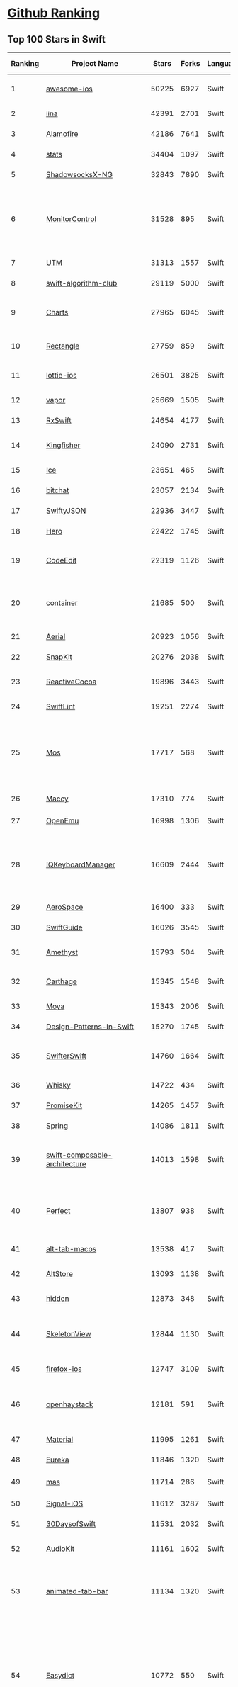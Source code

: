 [Github Ranking](../README.md)
==========

## Top 100 Stars in Swift

| Ranking | Project Name | Stars | Forks | Language | Open Issues | Description | Last Commit |
| ------- | ------------ | ----- | ----- | -------- | ----------- | ----------- | ----------- |
| 1 | [awesome-ios](https://github.com/vsouza/awesome-ios) | 50225 | 6927 | Swift | 0 | A curated list of awesome iOS ecosystem, including Objective-C and Swift Projects  | 2025-09-29T17:35:43Z |
| 2 | [iina](https://github.com/iina/iina) | 42391 | 2701 | Swift | 1799 | The modern video player for macOS. | 2025-10-27T00:46:00Z |
| 3 | [Alamofire](https://github.com/Alamofire/Alamofire) | 42186 | 7641 | Swift | 33 | Elegant HTTP Networking in Swift | 2025-10-14T00:07:35Z |
| 4 | [stats](https://github.com/exelban/stats) | 34404 | 1097 | Swift | 24 | macOS system monitor in your menu bar | 2025-10-26T12:48:56Z |
| 5 | [ShadowsocksX-NG](https://github.com/shadowsocks/ShadowsocksX-NG) | 32843 | 7890 | Swift | 309 | Next Generation of ShadowsocksX | 2024-10-29T12:19:30Z |
| 6 | [MonitorControl](https://github.com/MonitorControl/MonitorControl) | 31528 | 895 | Swift | 15 | 🖥 Control your display's brightness & volume on your Mac as if it was a native Apple Display. Use Apple Keyboard keys or custom shortcuts. Shows the native macOS OSDs. | 2025-07-25T21:43:11Z |
| 7 | [UTM](https://github.com/utmapp/UTM) | 31313 | 1557 | Swift | 927 | Virtual machines for iOS and macOS | 2025-10-01T23:05:05Z |
| 8 | [swift-algorithm-club](https://github.com/kodecocodes/swift-algorithm-club) | 29119 | 5000 | Swift | 32 | Algorithms and data structures in Swift, with explanations! | 2024-12-06T07:03:07Z |
| 9 | [Charts](https://github.com/ChartsOrg/Charts) | 27965 | 6045 | Swift | 890 | Beautiful charts for iOS/tvOS/OSX! The Apple side of the crossplatform MPAndroidChart. | 2025-05-13T04:45:38Z |
| 10 | [Rectangle](https://github.com/rxhanson/Rectangle) | 27759 | 859 | Swift | 90 | Move and resize windows on macOS with keyboard shortcuts and snap areas | 2025-10-25T16:11:32Z |
| 11 | [lottie-ios](https://github.com/airbnb/lottie-ios) | 26501 | 3825 | Swift | 42 | An iOS library to natively render After Effects vector animations | 2025-10-08T21:11:47Z |
| 12 | [vapor](https://github.com/vapor/vapor) | 25669 | 1505 | Swift | 94 | 💧 A server-side Swift HTTP web framework. | 2025-10-26T15:39:22Z |
| 13 | [RxSwift](https://github.com/ReactiveX/RxSwift) | 24654 | 4177 | Swift | 20 | Reactive Programming in Swift | 2025-10-25T07:00:10Z |
| 14 | [Kingfisher](https://github.com/onevcat/Kingfisher) | 24090 | 2731 | Swift | 169 | A lightweight, pure-Swift library for downloading and caching images from the web. | 2025-10-05T13:26:13Z |
| 15 | [Ice](https://github.com/jordanbaird/Ice) | 23651 | 465 | Swift | 260 | Powerful menu bar manager for macOS | 2025-09-20T20:28:17Z |
| 16 | [bitchat](https://github.com/permissionlesstech/bitchat) | 23057 | 2134 | Swift | 207 | bluetooth mesh chat, IRC vibes | 2025-10-26T21:06:19Z |
| 17 | [SwiftyJSON](https://github.com/SwiftyJSON/SwiftyJSON) | 22936 | 3447 | Swift | 116 | The better way to deal with JSON data in Swift. | 2025-05-27T07:57:34Z |
| 18 | [Hero](https://github.com/HeroTransitions/Hero) | 22422 | 1745 | Swift | 40 | Elegant transition library for iOS & tvOS | 2025-01-23T20:27:30Z |
| 19 | [CodeEdit](https://github.com/CodeEditApp/CodeEdit) | 22319 | 1126 | Swift | 181 | 📝 CodeEdit App for macOS – Elevate your code editing experience. Open source, free forever. | 2025-09-19T19:05:44Z |
| 20 | [container](https://github.com/apple/container) | 21685 | 500 | Swift | 177 | A tool for creating and running Linux containers using lightweight virtual machines on a Mac. It is written in Swift, and optimized for Apple silicon.  | 2025-10-25T13:55:46Z |
| 21 | [Aerial](https://github.com/JohnCoates/Aerial) | 20923 | 1056 | Swift | 83 | Apple TV Aerial Screensaver for Mac | 2025-08-12T15:58:24Z |
| 22 | [SnapKit](https://github.com/SnapKit/SnapKit) | 20276 | 2038 | Swift | 46 | A Swift Autolayout DSL for iOS & OS X | 2025-05-08T09:55:53Z |
| 23 | [ReactiveCocoa](https://github.com/ReactiveCocoa/ReactiveCocoa) | 19896 | 3443 | Swift | 4 | Cocoa framework and Obj-C dynamism bindings for ReactiveSwift. | 2025-09-12T03:55:10Z |
| 24 | [SwiftLint](https://github.com/realm/SwiftLint) | 19251 | 2274 | Swift | 390 | A tool to enforce Swift style and conventions. | 2025-10-26T07:26:50Z |
| 25 | [Mos](https://github.com/Caldis/Mos) | 17717 | 568 | Swift | 297 | 一个用于在 macOS 上平滑你的鼠标滚动效果或单独设置滚动方向的小工具, 让你的滚轮爽如触控板  \|  A lightweight tool used to smooth scrolling and set scroll direction independently for your mouse on macOS | 2025-10-25T18:06:16Z |
| 26 | [Maccy](https://github.com/p0deje/Maccy) | 17310 | 774 | Swift | 105 | Lightweight clipboard manager for macOS | 2025-09-15T21:23:36Z |
| 27 | [OpenEmu](https://github.com/OpenEmu/OpenEmu) | 16998 | 1306 | Swift | 389 | 🕹 Retro video game emulation for macOS | 2025-10-22T21:39:10Z |
| 28 | [IQKeyboardManager](https://github.com/hackiftekhar/IQKeyboardManager) | 16609 | 2444 | Swift | 7 | Codeless drop-in universal library allows to prevent issues of keyboard sliding up and cover UITextField/UITextView. Neither need to write any code nor any setup required and much more. | 2025-10-24T15:25:23Z |
| 29 | [AeroSpace](https://github.com/nikitabobko/AeroSpace) | 16400 | 333 | Swift | 171 | AeroSpace is an i3-like tiling window manager for macOS | 2025-10-22T02:50:11Z |
| 30 | [SwiftGuide](https://github.com/ipader/SwiftGuide) | 16026 | 3545 | Swift | 0 | Swift Featured Projects in brain Mapping | 2025-02-07T07:49:49Z |
| 31 | [Amethyst](https://github.com/ianyh/Amethyst) | 15793 | 504 | Swift | 316 | Automatic tiling window manager for macOS à la xmonad. | 2025-08-21T00:24:52Z |
| 32 | [Carthage](https://github.com/Carthage/Carthage) | 15345 | 1548 | Swift | 193 | A simple, decentralized dependency manager for Cocoa | 2025-09-10T15:36:04Z |
| 33 | [Moya](https://github.com/Moya/Moya) | 15343 | 2006 | Swift | 159 | Network abstraction layer written in Swift. | 2024-08-05T11:56:59Z |
| 34 | [Design-Patterns-In-Swift](https://github.com/ochococo/Design-Patterns-In-Swift) | 15270 | 1745 | Swift | 5 | 📖 Design Patterns implemented in Swift 5.0 | 2024-08-03T07:30:28Z |
| 35 | [SwifterSwift](https://github.com/SwifterSwift/SwifterSwift) | 14760 | 1664 | Swift | 25 | A handy collection of more than 500 native Swift extensions to boost your productivity. | 2025-10-22T11:43:07Z |
| 36 | [Whisky](https://github.com/Whisky-App/Whisky) | 14722 | 434 | Swift | 435 | A modern Wine wrapper for macOS built with SwiftUI | 2025-05-11T17:50:04Z |
| 37 | [PromiseKit](https://github.com/mxcl/PromiseKit) | 14265 | 1457 | Swift | 13 | Promises for Swift & ObjC. | 2025-10-02T05:05:34Z |
| 38 | [Spring](https://github.com/MengTo/Spring) | 14086 | 1811 | Swift | 132 | A library to simplify iOS animations in Swift. | 2023-07-03T14:28:34Z |
| 39 | [swift-composable-architecture](https://github.com/pointfreeco/swift-composable-architecture) | 14013 | 1598 | Swift | 17 | A library for building applications in a consistent and understandable way, with composition, testing, and ergonomics in mind. | 2025-10-20T17:39:54Z |
| 40 | [Perfect](https://github.com/PerfectlySoft/Perfect) | 13807 | 938 | Swift | 54 | Server-side Swift. The Perfect core toolset and framework for Swift Developers. (For mobile back-end development, website and API development, and more…) | 2024-02-03T15:38:39Z |
| 41 | [alt-tab-macos](https://github.com/lwouis/alt-tab-macos) | 13538 | 417 | Swift | 82 | Windows alt-tab on macOS  | 2025-10-26T16:45:20Z |
| 42 | [AltStore](https://github.com/altstoreio/AltStore) | 13093 | 1138 | Swift | 582 | AltStore is an alternative app store for non-jailbroken iOS devices. | 2025-07-18T20:29:33Z |
| 43 | [hidden](https://github.com/dwarvesf/hidden) | 12873 | 348 | Swift | 128 | An ultra-light MacOS utility that helps hide menu bar icons | 2023-08-15T15:05:34Z |
| 44 | [SkeletonView](https://github.com/Juanpe/SkeletonView) | 12844 | 1130 | Swift | 75 | ☠️ An elegant way to show users that something is happening and also prepare them to which contents they are awaiting | 2024-08-06T18:38:09Z |
| 45 | [firefox-ios](https://github.com/mozilla-mobile/firefox-ios) | 12747 | 3109 | Swift | 1741 | Firefox for iOS | 2025-10-27T00:32:25Z |
| 46 | [openhaystack](https://github.com/seemoo-lab/openhaystack) | 12181 | 591 | Swift | 128 | Build your own 'AirTags' 🏷 today! Framework for tracking personal Bluetooth devices via Apple's massive Find My network. | 2024-07-09T07:19:10Z |
| 47 | [Material](https://github.com/CosmicMind/Material) | 11995 | 1261 | Swift | 32 | A UI/UX framework for creating beautiful applications. | 2022-05-16T17:39:01Z |
| 48 | [Eureka](https://github.com/xmartlabs/Eureka) | 11846 | 1320 | Swift | 163 | Elegant iOS form builder in Swift | 2024-09-12T17:04:03Z |
| 49 | [mas](https://github.com/mas-cli/mas) | 11714 | 286 | Swift | 89 | :package: Mac App Store command line interface | 2025-10-15T22:48:47Z |
| 50 | [Signal-iOS](https://github.com/signalapp/Signal-iOS) | 11612 | 3287 | Swift | 92 | A private messenger for iOS. | 2025-10-24T22:02:48Z |
| 51 | [30DaysofSwift](https://github.com/allenwong/30DaysofSwift) | 11531 | 2032 | Swift | 7 | A self-taught project to learn Swift. | 2022-05-21T17:40:30Z |
| 52 | [AudioKit](https://github.com/AudioKit/AudioKit) | 11161 | 1602 | Swift | 32 | Audio synthesis, processing, & analysis platform for iOS, macOS and tvOS | 2025-09-11T01:20:44Z |
| 53 | [animated-tab-bar](https://github.com/Ramotion/animated-tab-bar) | 11134 | 1320 | Swift | 9 | :octocat: RAMAnimatedTabBarController is a Swift UI module library for adding animation to iOS tabbar items and icons. iOS library made by @Ramotion | 2022-01-26T02:40:50Z |
| 54 | [Easydict](https://github.com/tisfeng/Easydict) | 10772 | 550 | Swift | 113 | 一个简洁优雅的词典翻译 macOS App。开箱即用，支持离线 OCR 识别，支持有道词典，🍎 苹果系统词典，🍎 苹果系统翻译，OpenAI，Gemini，DeepL，Google，Bing，腾讯，百度，阿里，小牛，彩云和火山翻译。A concise and elegant Dictionary and Translator macOS App for looking up words and translating text.  | 2025-10-25T12:03:11Z |
| 55 | [NVActivityIndicatorView](https://github.com/ninjaprox/NVActivityIndicatorView) | 10719 | 1166 | Swift | 1 | A collection of awesome loading animations | 2024-04-17T15:35:05Z |
| 56 | [CryptoSwift](https://github.com/krzyzanowskim/CryptoSwift) | 10513 | 1794 | Swift | 0 | CryptoSwift is a growing collection of standard and secure cryptographic algorithms implemented in Swift | 2025-07-10T07:26:39Z |
| 57 | [folding-cell](https://github.com/Ramotion/folding-cell) | 10235 | 1147 | Swift | 7 | :octocat: 📃 FoldingCell is an expanding content cell with animation made by @Ramotion | 2024-04-28T23:42:52Z |
| 58 | [pock](https://github.com/pock/pock) | 10132 | 370 | Swift | 68 | Widgets manager for MacBook Touch Bar | 2022-11-12T18:15:22Z |
| 59 | [PlayCover](https://github.com/PlayCover/PlayCover) | 10121 | 841 | Swift | 459 | Community fork of PlayCover | 2025-10-22T18:53:41Z |
| 60 | [SQLite.swift](https://github.com/stephencelis/SQLite.swift) | 10038 | 1623 | Swift | 136 | A type-safe, Swift-language layer over SQLite3. | 2025-09-17T19:24:10Z |
| 61 | [swift-package-manager](https://github.com/swiftlang/swift-package-manager) | 10028 | 1423 | Swift | 972 | The Package Manager for the Swift Programming Language | 2025-10-26T08:26:04Z |
| 62 | [Quick](https://github.com/Quick/Quick) | 9838 | 906 | Swift | 35 | The Swift (and Objective-C) testing framework. | 2025-10-04T04:52:48Z |
| 63 | [FlappySwift](https://github.com/newlinedotco/FlappySwift) | 9705 | 2677 | Swift | 5 | swift implementation of flappy bird. More at fullstackedu.com | 2023-04-29T03:44:50Z |
| 64 | [eul](https://github.com/gao-sun/eul) | 9640 | 358 | Swift | 66 | 🖥️ macOS status monitoring app written in SwiftUI. | 2024-05-25T22:59:12Z |
| 65 | [R.swift](https://github.com/mac-cain13/R.swift) | 9592 | 784 | Swift | 73 | Strong typed, autocompleted resources like images, fonts and segues in Swift projects | 2025-04-01T13:18:36Z |
| 66 | [iOSInterviewQuestions](https://github.com/ChenYilong/iOSInterviewQuestions) | 9484 | 2786 | Swift | 66 | iOS interview questions;iOS面试题集锦（附答案）  | 2025-02-19T02:34:56Z |
| 67 | [SwiftGen](https://github.com/SwiftGen/SwiftGen) | 9482 | 756 | Swift | 122 | The Swift code generator for your assets, storyboards, Localizable.strings, … — Get rid of all String-based APIs! | 2024-07-19T15:53:13Z |
| 68 | [Loop](https://github.com/MrKai77/Loop) | 9401 | 199 | Swift | 74 | Window management made elegant. | 2025-10-26T00:02:45Z |
| 69 | [DevToysMac](https://github.com/DevToys-app/DevToysMac) | 9240 | 374 | Swift | 71 | DevToys For mac | 2024-05-03T04:09:41Z |
| 70 | [Pearcleaner](https://github.com/alienator88/Pearcleaner) | 9233 | 214 | Swift | 1 | A free, source-available and fair-code licensed mac app cleaner | 2025-10-27T03:52:53Z |
| 71 | [NetNewsWire](https://github.com/Ranchero-Software/NetNewsWire) | 9224 | 591 | Swift | 801 | RSS reader for macOS and iOS. | 2025-10-22T19:19:51Z |
| 72 | [ObjectMapper](https://github.com/tristanhimmelman/ObjectMapper) | 9180 | 1033 | Swift | 57 | Simple JSON Object mapping written in Swift | 2024-05-02T13:32:48Z |
| 73 | [react-native-vision-camera](https://github.com/mrousavy/react-native-vision-camera) | 8928 | 1291 | Swift | 244 | 📸 A powerful, high-performance React Native Camera library. | 2025-10-20T13:03:18Z |
| 74 | [AlDente-Battery_Care_and_Monitoring](https://github.com/AppHouseKitchen/AlDente-Battery_Care_and_Monitoring) | 8758 | 327 | Swift | 125 | Menubar Tool to set Charge Limits and Prolong Battery Lifespan | 2025-09-01T15:17:47Z |
| 75 | [WWDC](https://github.com/insidegui/WWDC) | 8733 | 777 | Swift | 20 | The unofficial WWDC app for macOS | 2025-09-10T13:50:47Z |
| 76 | [IBAnimatable](https://github.com/IBAnimatable/IBAnimatable) | 8664 | 780 | Swift | 45 | Design and prototype customized UI, interaction, navigation, transition and animation for App Store ready Apps in Interface Builder with IBAnimatable. | 2023-02-21T11:14:59Z |
| 77 | [Starscream](https://github.com/daltoniam/Starscream) | 8592 | 1257 | Swift | 145 | Websockets in swift for iOS and OSX | 2024-05-16T21:37:05Z |
| 78 | [ios-oss](https://github.com/kickstarter/ios-oss) | 8587 | 1221 | Swift | 4 | Kickstarter for iOS. Bring new ideas to life, anywhere. | 2025-10-01T18:23:20Z |
| 79 | [gitignore.io](https://github.com/toptal/gitignore.io) | 8585 | 681 | Swift | 48 | Create useful .gitignore files for your project | 2024-12-23T15:12:40Z |
| 80 | [Dozer](https://github.com/Mortennn/Dozer) | 8561 | 273 | Swift | 90 | Hide menu bar icons on macOS | 2023-11-30T13:45:27Z |
| 81 | [SwiftFormat](https://github.com/nicklockwood/SwiftFormat) | 8559 | 664 | Swift | 306 | A command-line tool and Xcode Extension for formatting Swift code | 2025-10-23T22:37:56Z |
| 82 | [Nuke](https://github.com/kean/Nuke) | 8447 | 556 | Swift | 41 | Image loading system | 2025-04-28T03:14:29Z |
| 83 | [swift-nio](https://github.com/apple/swift-nio) | 8288 | 710 | Swift | 187 | Event-driven network application framework for high performance protocol servers & clients, non-blocking. | 2025-10-24T16:06:42Z |
| 84 | [Swift-30-Projects](https://github.com/soapyigu/Swift-30-Projects) | 8272 | 1866 | Swift | 4 | 30 mini Swift Apps for self-study | 2023-06-07T19:22:26Z |
| 85 | [Clipy](https://github.com/Clipy/Clipy) | 8239 | 691 | Swift | 230 | Clipboard extension app for macOS. | 2024-06-29T14:02:13Z |
| 86 | [CopilotForXcode](https://github.com/intitni/CopilotForXcode) | 8216 | 431 | Swift | 34 | The first GitHub Copilot, Codeium and ChatGPT Xcode Source Editor Extension | 2025-10-24T09:24:10Z |
| 87 | [Gifski](https://github.com/sindresorhus/Gifski) | 8206 | 311 | Swift | 21 | 🌈 Convert videos to high-quality GIFs on your Mac | 2025-09-29T16:35:12Z |
| 88 | [KeychainAccess](https://github.com/kishikawakatsumi/KeychainAccess) | 8194 | 822 | Swift | 47 | Simple Swift wrapper for Keychain that works on iOS, watchOS, tvOS and macOS. | 2024-05-31T12:29:46Z |
| 89 | [LTMorphingLabel](https://github.com/lexrus/LTMorphingLabel) | 8151 | 789 | Swift | 24 | [EXPERIMENTAL] Graceful morphing effects for UILabel written in Swift. | 2025-06-09T14:18:21Z |
| 90 | [XcodesApp](https://github.com/XcodesOrg/XcodesApp) | 8064 | 357 | Swift | 163 | The easiest way to install and switch between multiple versions of Xcode - with a mouse click.  | 2025-09-20T04:53:56Z |
| 91 | [containerization](https://github.com/apple/containerization) | 8011 | 208 | Swift | 20 | Containerization is a Swift package for running Linux containers on macOS. | 2025-10-26T05:19:07Z |
| 92 | [Reachability.swift](https://github.com/ashleymills/Reachability.swift) | 8007 | 955 | Swift | 83 | Replacement for Apple's Reachability re-written in Swift with closures | 2024-10-03T11:54:56Z |
| 93 | [Awesome-ARKit](https://github.com/olucurious/Awesome-ARKit) | 7974 | 913 | Swift | 4 | A curated list of awesome ARKit projects and resources. Feel free to contribute! | 2024-05-09T12:55:22Z |
| 94 | [facebook-ios-sdk](https://github.com/facebook/facebook-ios-sdk) | 7956 | 3654 | Swift | 261 | Used to integrate the Facebook Platform with your iOS & tvOS apps. | 2025-10-09T06:32:11Z |
| 95 | [Sourcery](https://github.com/krzysztofzablocki/Sourcery) | 7934 | 635 | Swift | 82 | Meta-programming for Swift, stop writing boilerplate code. | 2025-09-18T10:20:50Z |
| 96 | [SwiftUIX](https://github.com/SwiftUIX/SwiftUIX) | 7881 | 485 | Swift | 27 | An exhaustive expansion of the standard SwiftUI library. | 2025-05-29T23:53:58Z |
| 97 | [GRDB.swift](https://github.com/groue/GRDB.swift) | 7879 | 795 | Swift | 5 | A toolkit for SQLite databases, with a focus on application development | 2025-10-12T16:04:15Z |
| 98 | [MochiDiffusion](https://github.com/MochiDiffusion/MochiDiffusion) | 7792 | 357 | Swift | 17 | Run Stable Diffusion on Mac natively | 2025-10-27T00:05:54Z |
| 99 | [secretive](https://github.com/maxgoedjen/secretive) | 7769 | 173 | Swift | 144 | Protect your SSH keys with your Mac's Secure Enclave | 2025-10-25T19:41:12Z |
| 100 | [XcodeGen](https://github.com/yonaskolb/XcodeGen) | 7742 | 859 | Swift | 349 | A Swift command line tool for generating your Xcode project | 2025-07-25T03:27:54Z |

